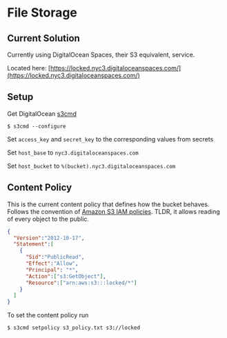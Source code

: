 # File Storage
## Current Solution
Currently using DigitalOcean Spaces, their S3 equivalent, service.

Located here: [https://locked.nyc3.digitaloceanspaces.com/](https://locked.nyc3.digitaloceanspaces.com/)

## Setup
Get DigitalOcean [s3cmd](https://www.digitalocean.com/docs/spaces/resources/s3cmd/)
```shell script
$ s3cmd --configure
```
Set `access_key` and `secret_key` to the corresponding values from secrets

Set `host_base` to `nyc3.digitaloceanspaces.com`

Set `host_bucket` to `%(bucket).nyc3.digitaloceanspaces.com`


## Content Policy
This is the current content policy that defines how the bucket behaves.
Follows the convention of [Amazon S3 IAM policies](https://docs.aws.amazon.com/cli/latest/reference/iam/create-policy.html).
TLDR, it allows reading of every object to the public.
```json
{
  "Version":"2012-10-17",
  "Statement":[
    {
      "Sid":"PublicRead",
      "Effect":"Allow",
      "Principal": "*",
      "Action":["s3:GetObject"],
      "Resource":["arn:aws:s3:::locked/*"]
    }
  ]
}
```

To set the content policy run
```shell script
$ s3cmd setpolicy s3_policy.txt s3://locked
```